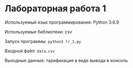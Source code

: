 # Лабораторная работа 1
Используемый язык программирования: Python 3.6.9

Используемые библиотеки: csv

Запуск программы: `python3 lr_1.py`

Входной файл: `data.csv`

Выходные данные: тарификация в виде вывода в консоль

